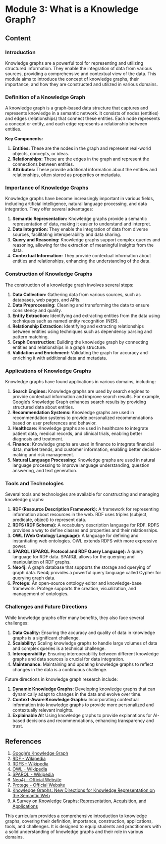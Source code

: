 # Module 3: What is a Knowledge Graph?

## Content

### Introduction

Knowledge graphs are a powerful tool for representing and utilizing structured information. They enable the integration of data from various sources, providing a comprehensive and contextual view of the data. This module aims to introduce the concept of knowledge graphs, their importance, and how they are constructed and utilized in various domains.

### Definition of a Knowledge Graph

A knowledge graph is a graph-based data structure that captures and represents knowledge in a semantic network. It consists of nodes (entities) and edges (relationships) that connect these entities. Each node represents a concept or entity, and each edge represents a relationship between entities.

**Key Components:**
1. **Entities:** These are the nodes in the graph and represent real-world objects, concepts, or ideas.
2. **Relationships:** These are the edges in the graph and represent the connections between entities.
3. **Attributes:** These provide additional information about the entities and relationships, often stored as properties or metadata.

### Importance of Knowledge Graphs

Knowledge graphs have become increasingly important in various fields, including artificial intelligence, natural language processing, and data integration. They offer several advantages:

1. **Semantic Representation:** Knowledge graphs provide a semantic representation of data, making it easier to understand and interpret.
2. **Data Integration:** They enable the integration of data from diverse sources, facilitating interoperability and data sharing.
3. **Query and Reasoning:** Knowledge graphs support complex queries and reasoning, allowing for the extraction of meaningful insights from the data.
4. **Contextual Information:** They provide contextual information about entities and relationships, enhancing the understanding of the data.

### Construction of Knowledge Graphs

The construction of a knowledge graph involves several steps:

1. **Data Collection:** Gathering data from various sources, such as databases, web pages, and APIs.
2. **Data Preprocessing:** Cleaning and transforming the data to ensure consistency and quality.
3. **Entity Extraction:** Identifying and extracting entities from the data using techniques such as named entity recognition (NER).
4. **Relationship Extraction:** Identifying and extracting relationships between entities using techniques such as dependency parsing and pattern matching.
5. **Graph Construction:** Building the knowledge graph by connecting entities and relationships in a graph structure.
6. **Validation and Enrichment:** Validating the graph for accuracy and enriching it with additional data and metadata.

### Applications of Knowledge Graphs

Knowledge graphs have found applications in various domains, including:

1. **Search Engines:** Knowledge graphs are used by search engines to provide contextual information and improve search results. For example, Google’s Knowledge Graph enhances search results by providing structured data about entities.
2. **Recommendation Systems:** Knowledge graphs are used in recommendation systems to provide personalized recommendations based on user preferences and behavior.
3. **Healthcare:** Knowledge graphs are used in healthcare to integrate patient data, medical records, and clinical trials, enabling better diagnosis and treatment.
4. **Finance:** Knowledge graphs are used in finance to integrate financial data, market trends, and customer information, enabling better decision-making and risk management.
5. **Natural Language Processing:** Knowledge graphs are used in natural language processing to improve language understanding, question answering, and text generation.

### Tools and Technologies

Several tools and technologies are available for constructing and managing knowledge graphs:

1. **RDF (Resource Description Framework):** A framework for representing information about resources in the web. RDF uses triples (subject, predicate, object) to represent data.
2. **RDFS (RDF Schema):** A vocabulary description language for RDF. RDFS provides a way to define classes and properties and their relationships.
3. **OWL (Web Ontology Language):** A language for defining and instantiating web ontologies. OWL extends RDFS with more expressive power.
4. **SPARQL (SPARQL Protocol and RDF Query Language):** A query language for RDF data. SPARQL allows for the querying and manipulation of RDF graphs.
5. **Neo4j:** A graph database that supports the storage and querying of graph data. Neo4j provides a powerful query language called Cypher for querying graph data.
6. **Protege:** An open-source ontology editor and knowledge-base framework. Protege supports the creation, visualization, and management of ontologies.

### Challenges and Future Directions

While knowledge graphs offer many benefits, they also face several challenges:

1. **Data Quality:** Ensuring the accuracy and quality of data in knowledge graphs is a significant challenge.
2. **Scalability:** Scaling knowledge graphs to handle large volumes of data and complex queries is a technical challenge.
3. **Interoperability:** Ensuring interoperability between different knowledge graphs and data sources is crucial for data integration.
4. **Maintenance:** Maintaining and updating knowledge graphs to reflect changes in the data is a continuous challenge.

Future directions in knowledge graph research include:

1. **Dynamic Knowledge Graphs:** Developing knowledge graphs that can dynamically adapt to changes in the data and evolve over time.
2. **Context-Aware Knowledge Graphs:** Incorporating contextual information into knowledge graphs to provide more personalized and contextually relevant insights.
3. **Explainable AI:** Using knowledge graphs to provide explanations for AI-based decisions and recommendations, enhancing transparency and trust.

## References

1. [Google’s Knowledge Graph](https://en.wikipedia.org/wiki/Knowledge_Graph)
2. [RDF - Wikipedia](https://en.wikipedia.org/wiki/Resource_Description_Framework)
3. [RDFS - Wikipedia](https://en.wikipedia.org/wiki/RDF_Schema)
4. [OWL - Wikipedia](https://en.wikipedia.org/wiki/Web_Ontology_Language)
5. [SPARQL - Wikipedia](https://en.wikipedia.org/wiki/SPARQL)
6. [Neo4j - Official Website](https://neo4j.com/)
7. [Protege - Official Website](https://protege.stanford.edu/)
8. [Knowledge Graphs: New Directions for Knowledge Representation on the Semantic Web](https://doi.org/10.1145/3298689.3347017)
9. [A Survey on Knowledge Graphs: Representation, Acquisition, and Applications](https://doi.org/10.1145/3159652.3159656)

This curriculum provides a comprehensive introduction to knowledge graphs, covering their definition, importance, construction, applications, tools, and challenges. It is designed to equip students and practitioners with a solid understanding of knowledge graphs and their role in various domains.